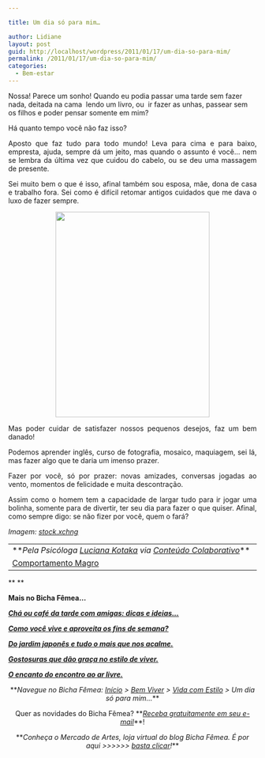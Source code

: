 ```yaml
---

title: Um dia só para mim…

author: Lidiane
layout: post
guid: http://localhost/wordpress/2011/01/17/um-dia-so-para-mim/
permalink: /2011/01/17/um-dia-so-para-mim/
categories:
  - Bem-estar
---
```

Nossa! Parece um sonho! Quando eu podia passar uma tarde sem fazer nada, deitada na cama  lendo um livro, ou  ir fazer as unhas, passear sem os filhos e poder pensar somente em mim?

Há quanto tempo você não faz isso?

<p style="text-align: justify;">
  Aposto que faz tudo para todo mundo! Leva para cima e para baixo, empresta, ajuda, sempre dá um jeito, mas quando o assunto é você… nem se lembra da última vez que cuidou do cabelo, ou se deu uma massagem de presente.
</p>

<!--more-->

<p style="text-align: justify;">
  Sei muito bem o que é isso, afinal também sou esposa, mãe, dona de casa e trabalho fora. Sei como é difícil retomar antigos cuidados que me dava o luxo de fazer sempre.
</p>

<p style="text-align: center;">
  <a href="http://www.trololodemulher.com.br/blog/wp-content/uploads/2010/12/massagem-nos-pes.jpg"><img class="alignnone size-full wp-image-5749" title="massagem nos pés" src="http://www.trololodemulher.com.br/blog/wp-content/uploads/2010/12/massagem-nos-pes.jpg" alt="" width="312" height="416" /></a>
</p>

<p style="text-align: justify;">
  Mas poder cuidar de satisfazer nossos pequenos desejos, faz um bem danado!
</p>

<p style="text-align: justify;">
  Podemos aprender inglês, curso de fotografia, mosaico, maquiagem, sei lá, mas fazer algo que te daria um imenso prazer.
</p>

<p style="text-align: justify;">
  Fazer por você, só por prazer: novas amizades, conversas jogadas ao vento, momentos de felicidade e muita descontração.
</p>

<p style="text-align: justify;">
  Assim como o homem tem a capacidade de largar tudo para ir jogar uma bolinha, somente para de divertir, ter seu dia para fazer o que quiser. Afinal, como sempre digo: se não fizer por você, quem o fará?
</p>

_Imagem:_ <a href="http://www.sxc.hu/" target="_blank"><em>stock.xchng</em></a> 

<table border="0" cellspacing="0" cellpadding="0" width="600">
  <tr>
    <td width="600" valign="top">
      **<em>Pela Psicóloga <a href="http://www.trololodemulher.com.br/category/colaboradores/luciana-kotaka/">Luciana Kotaka</a> via <a href="http://www.trololodemulher.com.br/para-voce/conteudo-colaborativo/">Conteúdo Colaborativo</a></em>**
    </td>
  </tr>
  
  <tr>
    <td width="600" valign="top">
      <a href="http://lucianakotaka.com.br/" target="_blank">Comportamento Magro</a>
    </td>
  </tr>
</table>

** **

**Mais no Bicha Fêmea…**

**_[Chá ou café da tarde com amigas: dicas e ideias…](http://www.trololodemulher.com.br/2010/07/12/cha-cafe-da-tarde/)_**

**_[Como você vive e aproveita os fins de semana?](http://www.trololodemulher.com.br/2009/08/21/vivendo-fim-de-semana/)_**

**_[Do jardim japonês e tudo o mais que nos acalme.](http://www.trololodemulher.com.br/2009/05/22/jardim-japones/)_**

**_[Gostosuras que dão graça no estilo de viver.](http://www.trololodemulher.com.br/2009/05/15/gostosuras-da-vida/)_**

**_[O encanto do encontro ao ar livre.](http://www.trololodemulher.com.br/2009/04/06/refeicao-ao-ar-livre/)_**

<p style="text-align: center;">
  **<em>Navegue no Bicha Fêmea: <a href="http://www.trololodemulher.com.br/">Início</a> > <a href="http://www.trololodemulher.com.br/bem-viver/">Bem Viver</a> > <a href="http://www.trololodemulher.com.br/category/estilo-de-vida/">Vida com Estilo</a> > Um dia só para mim…</em>**
</p>

<p style="text-align: center;">
  Quer as novidades do Bicha Fêmea? **<em><a href="http://feedburner.google.com/fb/a/mailverify?uri=blogbichafemea&loc=pt_BR">Receba gratuitamente em seu e-mail</a></em>**!
</p>

<p style="text-align: center;">
  **<em>Conheça o Mercado de Artes, loja virtual do blog Bicha Fêmea. É por aqui >>>>>> </em><a href="http://www.trololodemulher.com.br/loja/"><em>basta clicar</em></a><em>!</em>**
</p>
